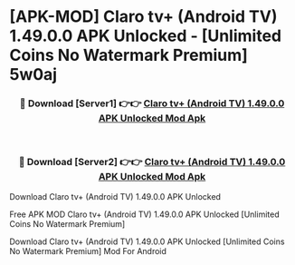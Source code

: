 # [APK-MOD] Claro tv+ (Android TV) 1.49.0.0 APK Unlocked - [Unlimited Coins No Watermark Premium] 5w0aj



<div align="center">
<h3>🔴 Download [Server1] 👉👉 <a href="https://momento.my/?title=Claro_tv+_(Android_TV)_1.49.0.0_APK_Unlocked">Claro tv+ (Android TV) 1.49.0.0 APK Unlocked Mod Apk</a></h3><br>

<h3>🔴 Download [Server2] 👉👉 <a href="https://momento.my/?title=Claro_tv+_(Android_TV)_1.49.0.0_APK_Unlocked">Claro tv+ (Android TV) 1.49.0.0 APK Unlocked Mod Apk</a></h3>
</div>



Download Claro tv+ (Android TV) 1.49.0.0 APK Unlocked 

Free APK MOD Claro tv+ (Android TV) 1.49.0.0 APK Unlocked [Unlimited Coins No Watermark Premium]

Download Claro tv+ (Android TV) 1.49.0.0 APK Unlocked [Unlimited Coins No Watermark Premium] Mod For Android
